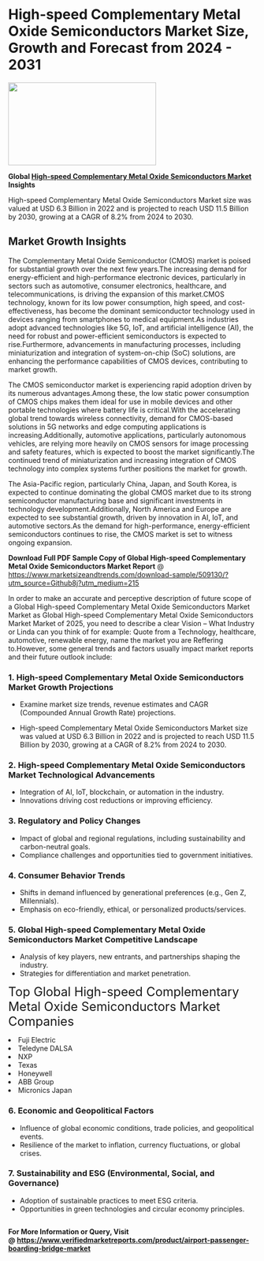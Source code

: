 <H1>High-speed Complementary Metal Oxide Semiconductors Market Size, Growth and Forecast from 2024 - 2031</H1><img class="aligncenter size-medium wp-image-584254" src="https://thirdeyenews.in/wp-content/uploads/2024/09/Global-Market-Research-300x168.jpeg" alt="" width="300" height="168" /><p><strong>Global&nbsp;<a href="https://www.marketsizeandtrends.com/download-sample/509130/?utm_source=Github8j?utm_medium=215">High-speed Complementary Metal Oxide Semiconductors Market</a> Insights</strong></p><p>High-speed Complementary Metal Oxide Semiconductors Market size was valued at USD 6.3 Billion in 2022 and is projected to reach USD 11.5 Billion by 2030, growing at a CAGR of 8.2% from 2024 to 2030.</p><p><h2>Market Growth Insights</h2> <p>The Complementary Metal Oxide Semiconductor (CMOS) market is poised for substantial growth over the next few years.The increasing demand for energy-efficient and high-performance electronic devices, particularly in sectors such as automotive, consumer electronics, healthcare, and telecommunications, is driving the expansion of this market.CMOS technology, known for its low power consumption, high speed, and cost-effectiveness, has become the dominant semiconductor technology used in devices ranging from smartphones to medical equipment.As industries adopt advanced technologies like 5G, IoT, and artificial intelligence (AI), the need for robust and power-efficient semiconductors is expected to rise.Furthermore, advancements in manufacturing processes, including miniaturization and integration of system-on-chip (SoC) solutions, are enhancing the performance capabilities of CMOS devices, contributing to market growth.</p> <p>The CMOS semiconductor market is experiencing rapid adoption driven by its numerous advantages.Among these, the low static power consumption of CMOS chips makes them ideal for use in mobile devices and other portable technologies where battery life is critical.With the accelerating global trend towards wireless connectivity, demand for CMOS-based solutions in 5G networks and edge computing applications is increasing.Additionally, automotive applications, particularly autonomous vehicles, are relying more heavily on CMOS sensors for image processing and safety features, which is expected to boost the market significantly.The continued trend of miniaturization and increasing integration of CMOS technology into complex systems further positions the market for growth.</p> <p>The Asia-Pacific region, particularly China, Japan, and South Korea, is expected to continue dominating the global CMOS market due to its strong semiconductor manufacturing base and significant investments in technology development.Additionally, North America and Europe are expected to see substantial growth, driven by innovation in AI, IoT, and automotive sectors.As the demand for high-performance, energy-efficient semiconductors continues to rise, the CMOS market is set to witness ongoing expansion.</p> <p><span class=""><strong>Download Full PDF Sample Copy of Global High-speed Complementary Metal Oxide Semiconductors Market Report</strong> @ <a href="https://www.marketsizeandtrends.com/download-sample/509130/?utm_source=Github8j?utm_medium=215" target="_blank">https://www.marketsizeandtrends.com/download-sample/509130/?utm_source=Github8j?utm_medium=215</a></span></p><p>In order to make an accurate and perceptive description of future scope of a Global&nbsp;High-speed Complementary Metal Oxide Semiconductors Market Market as Global&nbsp;High-speed Complementary Metal Oxide Semiconductors Market Market of 2025, you need to describe a clear Vision &ndash; What Industry or Linda can you think of for example: Quote from a Technology, healthcare, automotive, renewable energy, name the market you are Reffering to.However, some general trends and factors usually impact market reports and their future outlook include:</p><h3>1.&nbsp;<strong>High-speed Complementary Metal Oxide Semiconductors Market Growth Projections</strong></h3><ul><li>Examine market size trends, revenue estimates and CAGR (Compounded Annual Growth Rate) projections.</li><li><p>High-speed Complementary Metal Oxide Semiconductors Market size was valued at USD 6.3 Billion in 2022 and is projected to reach USD 11.5 Billion by 2030, growing at a CAGR of 8.2% from 2024 to 2030.</p></li></ul><h3>2.&nbsp;<strong>High-speed Complementary Metal Oxide Semiconductors Market Technological Advancements</strong></h3><ul><li>Integration of AI, IoT, blockchain, or automation in the industry.</li><li>Innovations driving cost reductions or improving efficiency.</li></ul><h3>3.&nbsp;<strong>Regulatory and Policy Changes</strong></h3><ul><li>Impact of global and regional regulations, including sustainability and carbon-neutral goals.</li><li>Compliance challenges and opportunities tied to government initiatives.</li></ul><h3>4.&nbsp;<strong>Consumer Behavior Trends</strong></h3><ul><li>Shifts in demand influenced by generational preferences (e.g., Gen Z, Millennials).</li><li>Emphasis on eco-friendly, ethical, or personalized products/services.</li></ul><h3>5.&nbsp;<strong>Global High-speed Complementary Metal Oxide Semiconductors Market Competitive Landscape</strong></h3><ul><li>Analysis of key players, new entrants, and partnerships shaping the industry.</li><li>Strategies for differentiation and market penetration.</li></ul><p data-pm-slice="1 1 []"><span style="color: inherit; font-family: inherit; font-size: 25px;">Top Global High-speed Complementary Metal Oxide Semiconductors Market Companies</span></p><div class="" data-test-id=""><p><li>Fuji Electric</li><li> Teledyne DALSA</li><li> NXP</li><li> Texas</li><li> Honeywell</li><li> ABB Group</li><li> Micronics Japan</li></p></div><h3>6.&nbsp;<strong>Economic and Geopolitical Factors</strong></h3><ul><li>Influence of global economic conditions, trade policies, and geopolitical events.</li><li>Resilience of the market to inflation, currency fluctuations, or global crises.</li></ul><h3>7.&nbsp;<strong>Sustainability and ESG (Environmental, Social, and Governance)</strong></h3><ul><li>Adoption of sustainable practices to meet ESG criteria.</li><li>Opportunities in green technologies and circular economy principles.</li></ul><h2><strong style="font-size: 14px;">For More Information or Query, Visit @&nbsp;</strong><a style="background-color: #ffffff; font-size: 14px;" href="https://www.marketsizeandtrends.com/report/high-speed-complementary-metal-oxide-semiconductors-market/" target="_blank">https://www.verifiedmarketreports.com/product/airport-passenger-boarding-bridge-market</a></h2>